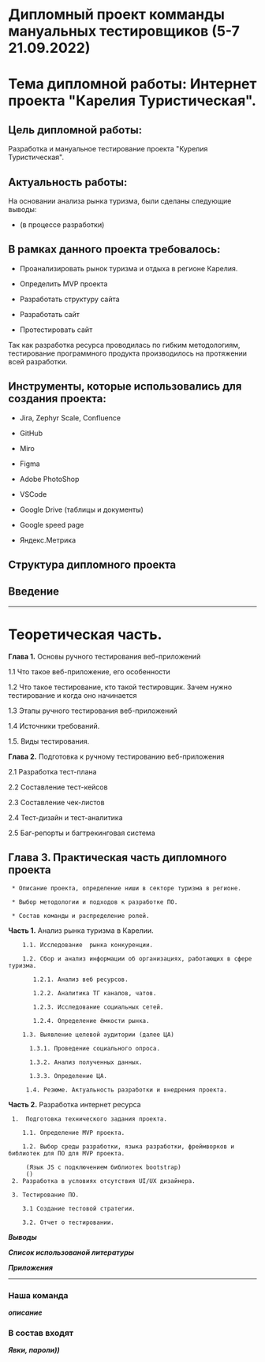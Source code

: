 # Дипломный проект комманды мануальных тестировщиков (5-7 21.09.2022)

# Тема дипломной работы: Интернет проекта "Карелия Туристическая".

## Цель дипломной работы:

Разработка и мануальное тестирование проекта "Курелия Туристическая".

## Актуальность работы:

На основании анализа рынка туризма, были сделаны следующие выводы:

* (в процессе разработки)

## В рамках данного проекта требовалось:

* Проанализировать рынок туризма и отдыха в регионе Карелия.

* Определить MVP проекта

* Разработать структуру сайта

* Разработать сайт

* Протестировать сайт

Так как разработка ресурса проводилась по гибким методологиям, тестирование программного продукта производилось на протяжении всей разработки.

## Инструменты, которые использовались для создания проекта:

* Jira, Zephyr Scale, Confluence

* GitHub

* Miro

* Figma

* Adobe PhotoShop

* VSCode

* Google Drive (таблицы и документы)

* Google speed page

* Яндекс.Метрика

## Структура дипломного проекта

## Введение
---

# Теоретическая часть.

**Глава 1.** Основы ручного тестирования веб-приложений 

1.1 Что такое веб-приложение, его особенности

1.2 Что такое тестирование, кто такой тестировщик. Зачем нужно тестирование и когда оно начинается

1.3 Этапы ручного тестирования веб-приложений

1.4 Источники требований.

1.5. Виды тестирования.
  
**Глава 2.** Подготовка к ручному тестированию веб-приложения 

2.1 Разработка тест-плана

2.2 Составление тест-кейсов

2.3 Составление чек-листов

2.4 Тест-дизайн и тест-аналитика

2.5 Баг-репорты и багтрекинговая система

## Глава 3. Практическая часть дипломного проекта

     * Описание проекта, определение ниши в секторе туризма в регионе.

     * Выбор методологии и подходов к разработке ПО.

     * Состав команды и распределение ролей.

  **Часть 1.** Анализ рынка туризма в Карелии.
   
        1.1. Исследование  рынка конкуренции.

        1.2. Сбор и анализ информации об организациях, работающих в сфере туризма. 

           1.2.1. Анализ веб ресурсов.

           1.2.2. Аналитика ТГ каналов, чатов.

           1.2.3. Исследование социальных сетей. 

           1.2.4. Определение ёмкости рынка.

        1.3. Выявление целевой аудитории (далее ЦА)

          1.3.1. Проведение социального опроса.

          1.3.2. Анализ полученных данных.

          1.3.3. Определение ЦА.
        
         1.4. Резюме. Актуальность разработки и внедрения проекта.

   **Часть 2.** Разработка интернет ресурса

     1.  Подготовка технического задания проекта.
       
        1.1. Определение MVP проекта.

        1.2. Выбор среды разработки, языка разработки, фреймворков и библиотек для ПО для MVP проекта.
        
         (Язык JS с подключением библиотек bootstrap)
         ()
     2. Разработка в условиях отсутствия UI/UX дизайнера.

     3. Тестирование ПО.

        3.1 Создание тестовой стратегии.

        3.2. Отчет о тестировании.

   ***Выводы***

   ***Список использованой литературы***

   ***Приложения***

   ---

   ### Наша команда

   ***описание***
   ### В состав входят

   ***Явки, пароли))***
 
  

